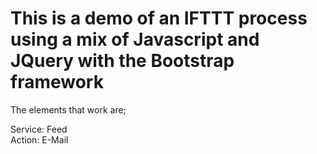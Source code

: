# This is a demo of an IFTTT process using a mix of Javascript and JQuery with the Bootstrap framework

The elements that work are;  

Service: Feed  
Action: E-Mail
